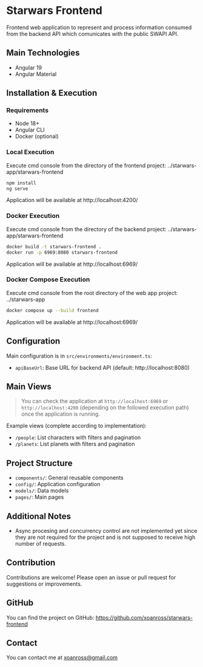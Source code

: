 # Starwars Frontend

Frontend web application to represent and process information consumed from the backend API which comunicates with the public SWAPI API.

## Main Technologies

- Angular 19
- Angular Material

## Installation & Execution

### Requirements

- Node 18+
- Angular CLI
- Docker (optional)

### Local Execution
Execute cmd console from the directory of the frontend project: ../starwars-app/starwars-frontend

```bash
npm install
ng serve
```
Application will be available at http://localhost:4200/

### Docker Execution
Execute cmd console from the directory of the backend project: ../starwars-app/starwars-frontend
```bash
docker build -t starwars-frontend .
docker run -p 6969:8080 starwars-frontend
```
Application will be available at http://localhost:6969/

### Docker Compose Execution
Execute cmd console from the root directory of the web app project: ../starwars-app
```bash
docker compose up --build frontend
```
Application will be available at http://localhost:6969/

## Configuration

Main configuration is in `src/environments/environment.ts`:

- `apiBaseUrl`: Base URL for backend API (default: http://localhost:8080)

## Main Views

> You can check the application at `http://localhost:6969` or `http://localhost:4200` (depending on the followed execution path) once the application is running.

Example views (complete according to implementation):

- `/people`: List characters with filters and pagination
- `/planets`: List planets with filters and pagination

## Project Structure

- `components/`: General reusable components
- `config/`: Application configuration
- `models/`: Data models
- `pages/`: Main pages

## Additional Notes

- Async procesing and concurrency control are not implemented yet since they are not required for the project and is not
  supposed to receive high number of requests.

## Contribution

Contributions are welcome! Please open an issue or pull request for suggestions or improvements.

## GitHub

You can find the project on GitHub: https://github.com/xoanross/starwars-frontend

## Contact

You can contact me at xoanross@gmail.com
